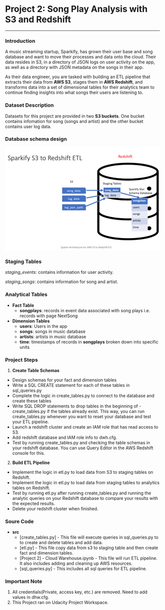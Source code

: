 # Project 2: Song Play Analysis with S3 and Redshift
--------------------------


### Introduction

A music streaming startup, Sparkify, has grown their user base and song database and want to move their processes and data onto the cloud. Their data resides in S3, in a directory of JSON logs on user activity on the app, as well as a directory with JSON metadata on the songs in their app.

As their data engineer, you are tasked with building an ETL pipeline that extracts their data from **AWS S3**, stages them in **AWS Redshift**, and transforms data into a set of dimensional tables for their analytics team to continue finding insights into what songs their users are listening to.

### Dataset Description
Datasets for this project are provided in two **S3 buckets**.
One bucket contains infomation for song (songs and artist) and the other bucket contains user log data.

### Database schema design

![Alt text](image/SparkifyS3_ETL.png "Database schema Design")


### Staging Tables

_staging_events_: contains information for user activity.

_staging_songs_: contains information for song and artist.

### Analytical Tables

+ **Fact Table** 
    - **songplays**: records in event data associated with song plays i.e. records with page NextSong
+ **Dimension Tables** 
    - **users**: Users in the app
    - **songs**: songs in music database
    - **artists**: artists in music database
    - **time**: timestamps of records in **songplays** broken down into specific units

### Project Steps
1. **Create Table Schemas**
- Design schemas for your fact and dimension tables
- Write a SQL CREATE statement for each of these tables in sql_queries.py
- Complete the logic in create_tables.py to connect to the database and create these tables
- Write SQL DROP statements to drop tables in the beginning of - create_tables.py if the tables already exist. This way, you can run create_tables.py whenever you want to reset your database and test your ETL pipeline.
- Launch a redshift cluster and create an IAM role that has read access to S3.
- Add redshift database and IAM role info to dwh.cfg.
- Test by running create_tables.py and checking the table schemas in your redshift database. You can use Query Editor in the AWS Redshift console for this.

2. **Build ETL Pipeline**
- Implement the logic in etl.py to load data from S3 to staging tables on Redshift.
- Implement the logic in etl.py to load data from staging tables to analytics tables on Redshift.
- Test by running etl.py after running create_tables.py and running the analytic queries on your Redshift database to compare your results with the expected results.
- Delete your redshift cluster when finished.

### **Soure Code**

* **src**
     + [create_tables.py] - This file will execute queries in sql_queries.py to to create and delete tables and add data.
     + [etl.py] - This file copy data from s3 to staging table and then create fact and dimension tables.
     + [Project 2] - Cloud Warehouse.ipynb - This file will run ETL pipeline. It also includes adding and cleaning up AWS resources.
     + [sql_queries.py] - This includes all sql queries for ETL pipeline.


### **Important Note**
1. All credentials(Private, access key, etc.) are removed. Need to add values in dhw.cfg. 
2. This Project ran on Udacity Project Workspace.
